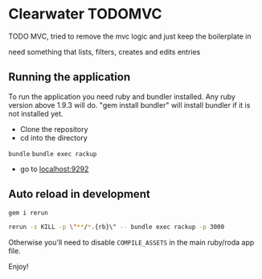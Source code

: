 # Clearwater TODOMVC

TODO MVC, tried to remove the mvc logic and just keep the boilerplate in

need something that lists, filters, creates and edits entries


## Running the application

To run the application you need ruby and bundler installed. Any ruby version above 1.9.3 will do.
"gem install bundler"  will install bundler if it is not installed yet.

- Clone the repository
- cd into the directory

`bundle`
`bundle exec rackup`

- go to [localhost:9292](http://localhost:9292)


## Auto reload in development

```sh    
gem i rerun

rerun -s KILL -p \"**/*.{rb}\" -- bundle exec rackup -p 3000
```

Otherwise you'll need to disable `COMPILE_ASSETS` in the main ruby/roda app file.

Enjoy!

